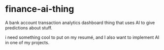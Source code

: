 # finance-ai-thing
A bank account transaction analytics dashboard thing that uses AI to give predictions about stuff.

i need something cool to put on my resumé, and I also want to implement AI in one of my projects.
